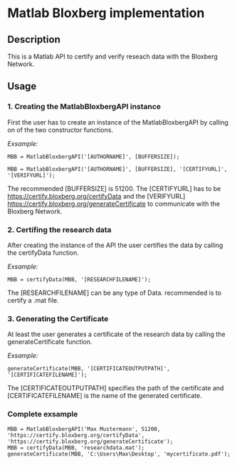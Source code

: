 # Matlab Bloxberg implementation

## Description

This is a Matlab API to certify and verify reseach data with
the Bloxberg Network.

## Usage

### 1. Creating the MatlabBloxbergAPI instance

First the user has to create an instance of the MatlabBloxbergAPI by
calling on of the two constructor functions.

*Exsample:*
```
MBB = MatlabBloxbergAPI('[AUTHORNAME]', [BUFFERSIZE]);

MBB = MatlabBloxbergAPI('[AUTHORNAME]', [BUFFERSIZE], '[CERTIFYURL]', '[VERIFYURL]');
```
The recommended [BUFFERSIZE] is 51200.
The [CERTIFYURL] has to be https://certify.bloxberg.org/certifyData and 
the [VERIFYURL] https://certify.bloxberg.org/generateCertificate to
communicate with the Bloxberg Network.

### 2. Certifing the research data

After creating the instance of the API the user certifies the data by
calling the certifyData function.

*Exsample:*
```
MBB = certifyData(MBB, '[RESEARCHFILENAME]');
```
The [RESEARCHFILENAME] can be any type of Data. recommended is to certify
a .mat file.

### 3. Generating the Certificate

At least the user generates a certificate of the research data by calling
the generateCertificate function.

*Exsample:*
```
generateCertificate(MBB, '[CERTIFICATEOUTPUTPATH]', '[CERTIFICATEFILENAME]');
```
The [CERTIFICATEOUTPUTPATH] specifies the path of the certificate
and [CERTIFICATEFILENAME] is the name of the generated certificate.

### Complete exsample

```
MBB = MatlabBloxbergAPI('Max Mustermann', 51200, 'https://certify.bloxberg.org/certifyData', 'https://certify.bloxberg.org/generateCertificate');
MBB = certifyData(MBB, 'researchdata.mat');
generateCertificate(MBB, 'C:\Users\Max\Desktop', 'mycertificate.pdf');
```
